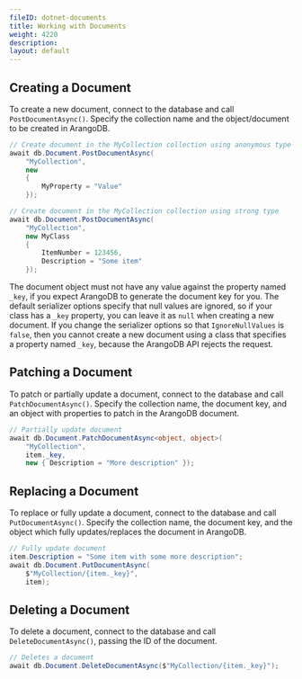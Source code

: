 ```yaml
---
fileID: dotnet-documents
title: Working with Documents
weight: 4220
description: 
layout: default
---
```

## Creating a Document

To create a new document, connect to the database and call `PostDocumentAsync()`.
Specify the collection name and the object/document to be created in ArangoDB.

```csharp
// Create document in the MyCollection collection using anonymous type
await db.Document.PostDocumentAsync(
    "MyCollection",
    new
    {
        MyProperty = "Value"
    });

// Create document in the MyCollection collection using strong type
await db.Document.PostDocumentAsync(
    "MyCollection",
    new MyClass
    {
        ItemNumber = 123456,
        Description = "Some item"
    });
```

The document object must not have any value against the property named `_key`, if
you expect ArangoDB to generate the document key for you.
The default serializer options specify that null values are ignored, so if
your class has a `_key` property, you can leave it as `null` when creating a new document.
If you change the serializer options so that `IgnoreNullValues` is `false`, then
you cannot create a new document using a class that specifies a property named
`_key`, because the ArangoDB API rejects the request.

## Patching a Document

To patch or partially update a document, connect to the database and call
`PatchDocumentAsync()`. Specify the collection name, the document key, and an
object with properties to patch in the ArangoDB document.

```csharp
// Partially update document
await db.Document.PatchDocumentAsync<object, object>(
    "MyCollection",
    item._key,
    new { Description = "More description" });
```

## Replacing a Document

To replace or fully update a document, connect to the database and call
`PutDocumentAsync()`. Specify the collection name, the document key, and the
object which fully updates/replaces the document in ArangoDB.

```csharp
// Fully update document
item.Description = "Some item with some more description";
await db.Document.PutDocumentAsync(
    $"MyCollection/{item._key}",
    item);
```

## Deleting a Document

To delete a document, connect to the database and call `DeleteDocumentAsync()`,
passing the ID of the document.

```csharp
// Deletes a document
await db.Document.DeleteDocumentAsync($"MyCollection/{item._key}");
```
